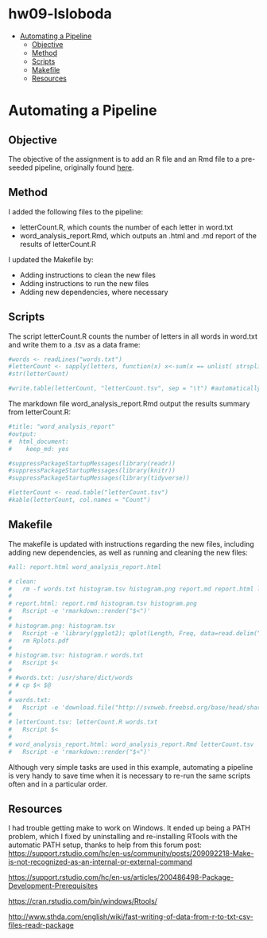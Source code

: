 hw09-lsloboda
================

-   [Automating a Pipeline](#automating-a-pipeline)
    -   [Objective](#objective)
    -   [Method](#method)
    -   [Scripts](#scripts)
    -   [Makefile](#makefile)
    -   [Resources](#resources)

Automating a Pipeline
=====================

Objective
---------

The objective of the assignment is to add an R file and an Rmd file to a pre-seeded pipeline, originally found [here](%22https://github.com/STAT545-UBC/make-activity%22).

Method
------

I added the following files to the pipeline:

-   letterCount.R, which counts the number of each letter in word.txt
-   word\_analysis\_report.Rmd, which outputs an .html and .md report of the results of letterCount.R

I updated the Makefile by:

-   Adding instructions to clean the new files
-   Adding instructions to run the new files
-   Adding new dependencies, where necessary

Scripts
-------

The script letterCount.R counts the number of letters in all words in word.txt and write them to a .tsv as a data frame:

``` r
#words <- readLines("words.txt")
#letterCount <- sapply(letters, function(x) x<-sum(x == unlist( strsplit( words, "" )) ))
#str(letterCount)

#write.table(letterCount, "letterCount.tsv", sep = "\t") #automatically converts to a data frame
```

The markdown file word\_analysis\_report.Rmd output the results summary from letterCount.R:

``` r
#title: "word_analysis_report"
#output:
#  html_document:
#    keep_md: yes

#suppressPackageStartupMessages(library(readr))
#suppressPackageStartupMessages(library(knitr))
#suppressPackageStartupMessages(library(tidyverse))

#letterCount <- read.table("letterCount.tsv")
#kable(letterCount, col.names = "Count")
```

Makefile
--------

The makefile is updated with instructions regarding the new files, including adding new dependencies, as well as running and cleaning the new files:

``` r
#all: report.html word_analysis_report.html

# clean:
#   rm -f words.txt histogram.tsv histogram.png report.md report.html letterCount.tsv word_analysis_report.html word_analysis_report.md
# 
# report.html: report.rmd histogram.tsv histogram.png
#   Rscript -e 'rmarkdown::render("$<")'
# 
# histogram.png: histogram.tsv
#   Rscript -e 'library(ggplot2); qplot(Length, Freq, data=read.delim("$<")); ggsave("$@")'
#   rm Rplots.pdf
# 
# histogram.tsv: histogram.r words.txt
#   Rscript $<
# 
# #words.txt: /usr/share/dict/words
# # cp $< $@
# 
# words.txt:
#   Rscript -e 'download.file("http://svnweb.freebsd.org/base/head/share/dict/web2?view=co", destfile = "words.txt", quiet = TRUE)'
# 
# letterCount.tsv: letterCount.R words.txt
#   Rscript $<
# 
# word_analysis_report.html: word_analysis_report.Rmd letterCount.tsv
#   Rscript -e 'rmarkdown::render("$<")'
```

Although very simple tasks are used in this example, automating a pipeline is very handy to save time when it is necessary to re-run the same scripts often and in a particular order.

Resources
---------

I had trouble getting make to work on Windows. It ended up being a PATH problem, which I fixed by uninstalling and re-installing RTools with the automatic PATH setup, thanks to help from this forum post: <https://support.rstudio.com/hc/en-us/community/posts/209092218-Make-is-not-recognized-as-an-internal-or-external-command>

<https://support.rstudio.com/hc/en-us/articles/200486498-Package-Development-Prerequisites>

<https://cran.rstudio.com/bin/windows/Rtools/>

<http://www.sthda.com/english/wiki/fast-writing-of-data-from-r-to-txt-csv-files-readr-package>
